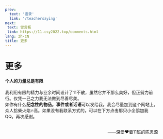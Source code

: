 ```yaml
---
prev: 
  text: '语录'
  link: '/teachersaying'
next:
 text: 留言板
 link: https://11.csy2022.top/comments.html
lang: zh-CN
title: 更多
---
```

# 更多

     
#### **个人的力量总是有限**

我利用有限的精力与业余时间设计了11不散，虽然它并不那么美好，但正努力前行。仅凭一己之力我无法做到尽善尽美。<br>
如你有什么**纪念性的物品，事件或者话语**可以发给我，我会尽量加到这个网站上。众人拾柴火焰🔥高。如果没有我联系方式的，可以在下方点击那只小企鹅加我QQ。再次感谢。
<br><br>

<div style="text-align: right"> ——深爱❤着11班的陈思源 </div>

<script setup>
import { VPTeamMembers } from 'vitepress/theme'

const members = [
  {
    avatar: 'http://q.qlogo.cn/headimg_dl?dst_uin=1703862265&spec=640&img_type=jpg',
    name: '陈思源',
    title: '创始人',
    links: [
      { icon: 'github', link: 'https://github.com/CSY2022' },
       {
        icon: {
          svg: '<svg xmlns="http://www.w3.org/2000/svg" width="16" height="16" fill="currentColor" class="bi bi-tencent-qq" viewBox="0 0 16 16"><path d="M6.048 3.323c.022.277-.13.523-.338.55-.21.026-.397-.176-.419-.453-.022-.277.13-.523.338-.55.21-.026.397.176.42.453Zm2.265-.24c-.603-.146-.894.256-.936.333-.027.048-.008.117.037.15.045.035.092.025.119-.003.361-.39.751-.172.829-.129l.011.007c.053.024.147.028.193-.098.023-.063.017-.11-.006-.142-.016-.023-.089-.08-.247-.118Z"/><path fill-rule="evenodd" d="M11.727 6.719c0-.022.01-.375.01-.557 0-3.07-1.45-6.156-5.015-6.156-3.564 0-5.014 3.086-5.014 6.156 0 .182.01.535.01.557l-.72 1.795a25.85 25.85 0 0 0-.534 1.508c-.68 2.187-.46 3.093-.292 3.113.36.044 1.401-1.647 1.401-1.647 0 .979.504 2.256 1.594 3.179-.408.126-.907.319-1.228.556-.29.213-.253.43-.201.518.228.386 3.92.246 4.985.126 1.065.12 4.756.26 4.984-.126.052-.088.088-.305-.2-.518-.322-.237-.822-.43-1.23-.557 1.09-.922 1.594-2.2 1.594-3.178 0 0 1.041 1.69 1.401 1.647.168-.02.388-.926-.292-3.113a25.78 25.78 0 0 0-.534-1.508l-.72-1.795ZM9.773 5.53c-.13-.286-1.431-.605-3.042-.605h-.017c-1.611 0-2.913.319-3.042.605a.096.096 0 0 0-.01.04c0 .022.008.04.018.056.11.159 1.554.943 3.034.943h.017c1.48 0 2.924-.784 3.033-.943a.095.095 0 0 0 .008-.096Zm-4.32-.989c-.483.022-.896-.529-.922-1.229-.026-.7.344-1.286.828-1.308.483-.022.896.529.922 1.23.027.7-.344 1.286-.827 1.307Zm2.538 0c.483.022.896-.529.922-1.229.026-.7-.344-1.286-.827-1.308-.484-.022-.896.529-.923 1.23-.026.7.344 1.285.828 1.307ZM2.928 8.99a10.674 10.674 0 0 0-.097 2.284c.146 2.45 1.6 3.99 3.846 4.012h.091c2.246-.023 3.7-1.562 3.846-4.011.054-.9 0-1.663-.097-2.285-1.312.26-2.669.41-3.786.396h-.017c-.297.003-.611-.005-.937-.023v2.148c-1.106.154-2.21-.068-2.21-.068V9.107a22.93 22.93 0 0 1-.639-.117Z"/></svg>'
        },
        link: 'https://qm.qq.com/cgi-bin/qm/qr?k=2GmqPqJLn0f70VgCNgm845hGRbmvyndF',
        ariaLabel: 'qq'
      },
    ]
  },
]
</script>
  <VPTeamMembers size="medium" :members="members" />
